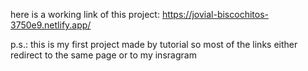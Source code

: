 here is a working link of this project:
https://jovial-biscochitos-3750e9.netlify.app/

p.s.: this is my first project made by tutorial so most of the links either redirect to the same page or to my insragram
